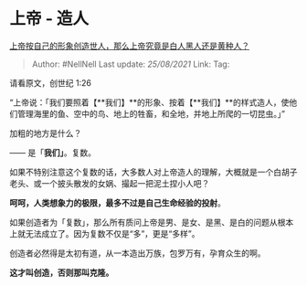 # 上帝 - 造人
[上帝按自己的形象创造世人，那么上帝究竟是白人黑人还是黄种人？](https://www.zhihu.com/question/68364383/answer/1057018482)

> Author: #NellNell 
> Last update: *25/08/2021* 
> Link:
> Tag:   

请看原文，创世纪 1:26

“上帝说：「我们要照着【**我们】**的形象、按着【**我们】**的样式造人，使他们管理海里的鱼、空中的鸟、地上的牲畜，和全地，并地上所爬的一切昆虫。」”

加粗的地方是什么？

—— 是「**我们」**。复数。

如果不特别注意这个复数的话，大多数人对上帝造人的理解，大概就是一个白胡子老头、或一个披头散发的女娲、撮起一把泥土捏小人吧？

**呵呵，人类想象力的极限，最多不过是自己生命经验的投射**。

如果创造者为「复数」，那么所有质问上帝是男、是女、是黑、是白的问题从根本上就无法成立了。因为复数不仅是“多”，更是“多样”。

创造者必然得是太初有道，从一本造出万族，包罗万有，孕育众生的啊。

**这才叫创造，否则那叫克隆。**

  
  


